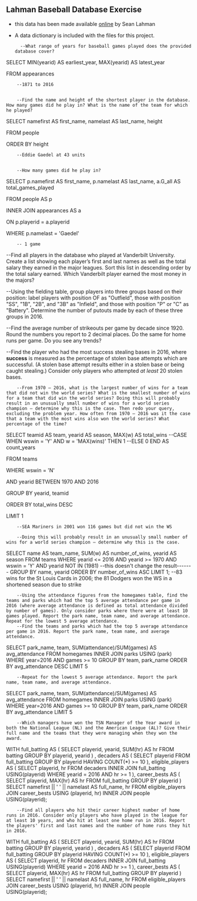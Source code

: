 ﻿## Lahman Baseball Database Exercise
- this data has been made available [online](http://www.seanlahman.com/baseball-archive/statistics/) by Sean Lahman
- A data dictionary is included with the files for this project.

		--What range of years for baseball games played does the provided database cover? 
SELECT MIN(yearid) AS earliest_year, MAX(yearid) AS latest_year

FROM appearances
		
		--1871 to 2016

		
  		--Find the name and height of the shortest player in the database. How many games did he play in? What is the name of the team for which he played?
SELECT namefirst AS first_name, namelast AS last_name, height

FROM people

ORDER BY height 
		
		--Eddie Gaedel at 43 units  

		
  		--How many games did he play in?
SELECT p.namefirst AS first_name, p.namelast AS last_name, a.G_all AS total_games_played

FROM people AS p

INNER JOIN appearances AS a

ON p.playerid = a.playerid

WHERE p.namelast = 'Gaedel'
		
  		-- 1 game

--Find all players in the database who played at Vanderbilt University. Create a list showing each player’s first and last names as well as the total salary they earned in the major leagues. Sort this list in descending order by the total salary earned. Which Vanderbilt player earned the most money in the majors?
	
--Using the fielding table, group players into three groups based on their position: label players with position OF as "Outfield", those with position "SS", "1B", "2B", and "3B" as "Infield", and those with position "P" or "C" as "Battery". Determine the number of putouts made by each of these three groups in 2016.


--Find the average number of strikeouts per game by decade since 1920. Round the numbers you report to 2 decimal places. Do the same for home runs per game. Do you see any trends?
   

--Find the player who had the most success stealing bases in 2016, where __success__ is measured as the percentage of stolen base attempts which are successful. (A stolen base attempt results either in a stolen base or being caught stealing.) Consider only players who attempted _at least_ 20 stolen bases.
	

		--From 1970 – 2016, what is the largest number of wins for a team that did not win the world series? What is the smallest number of wins for a team that did win the world series? Doing this will probably result in an unusually small number of wins for a world series champion – determine why this is the case. Then redo your query, excluding the problem year. How often from 1970 – 2016 was it the case that a team with the most wins also won the world series? What percentage of the time?

SELECT teamid AS team, yearid AS season, MAX(w) AS total_wins
	--CASE WHEN wswin = 'Y' AND w = 'MAX(wins)' THEN 1
	--ELSE 0 END AS count_years
	
 FROM teams
	
 WHERE wswin = 'N'
	
 AND yearid BETWEEN 1970 AND 2016
	
 GROUP BY yearid, teamid
	
 ORDER BY total_wins DESC
	
 LIMIT 1
 
		--SEA Mariners in 2001 won 116 games but did not win the WS

		--Doing this will probably result in an unusually small number of wins for a world series champion – determine why this is the case.
SELECT name AS team_name, SUM(w) AS number_of_wins, yearid AS season
FROM teams
WHERE yearid <= 2016
	AND yearid >= 1970
	AND wswin = 'Y'
	AND yearid NOT IN (1981) --this doesn't change the result-------
GROUP BY name, yearid
ORDER BY number_of_wins ASC
LIMIT 1;
		--83 wins for the St Louis Cards in 2006; the 81 Dodgers won the WS in a shortened season due to strike

		--Using the attendance figures from the homegames table, find the teams and parks which had the top 5 average attendance per game in 2016 (where average attendance is defined as total attendance divided by number of games). Only consider parks where there were at least 10 games played. Report the park name, team name, and average attendance. Repeat for the lowest 5 average attendance.
		--Find the teams and parks which had the top 5 average attendance per game in 2016. Report the park name, team name, and average attendance.
SELECT park_name, team, SUM(attendance)/SUM(games) AS avg_attendance 
FROM homegames
INNER JOIN parks
USING (park)
WHERE year=2016
AND games >= 10
GROUP BY team, park_name
ORDER BY avg_attendance DESC
LIMIT 5 

		--Repeat for the lowest 5 average attendance. Report the park name, team name, and average attendance.
SELECT park_name, team, SUM(attendance)/SUM(games) AS avg_attendance 
FROM homegames
INNER JOIN parks
USING (park)
WHERE year=2016
AND games >= 10
GROUP BY team, park_name
ORDER BY avg_attendance
LIMIT 5

		--Which managers have won the TSN Manager of the Year award in both the National League (NL) and the American League (AL)? Give their full name and the teams that they were managing when they won the award.

WITH full_batting AS (
	SELECT
		playerid,
		yearid,
		SUM(hr) AS hr
	FROM batting
	GROUP BY playerid, yearid
)
,
decaders AS (
	SELECT
		playerid
	FROM full_batting
	GROUP BY playerid
	HAVING COUNT(*) >= 10
),
eligible_players AS (
	SELECT
		playerid,
		hr
	FROM decaders
	INNER JOIN full_batting
	USING(playerid)
	WHERE yearid = 2016 AND hr >= 1
),
career_bests AS (
	SELECT
		playerid,
		MAX(hr) AS hr
	FROM full_batting
	GROUP BY playerid
)
SELECT
	namefirst || ' ' || namelast AS full_name,
	hr
FROM eligible_players
JOIN career_bests
USING (playerid, hr)
INNER JOIN people
USING(playerid);

		--Find all players who hit their career highest number of home runs in 2016. Consider only players who have played in the league for at least 10 years, and who hit at least one home run in 2016. Report the players' first and last names and the number of home runs they hit in 2016.

WITH full_batting AS (
	SELECT
		playerid,
		yearid,
		SUM(hr) AS hr
	FROM batting
	GROUP BY playerid, yearid
)
,
decaders AS (
	SELECT
		playerid
	FROM full_batting
	GROUP BY playerid
	HAVING COUNT(*) >= 10
),
eligible_players AS (
	SELECT
		playerid,
		hr
	FROM decaders
	INNER JOIN full_batting
	USING(playerid)
	WHERE yearid = 2016 AND hr >= 1
),
career_bests AS (
	SELECT
		playerid,
		MAX(hr) AS hr
	FROM full_batting
	GROUP BY playerid
)
SELECT
	namefirst || ' ' || namelast AS full_name,
	hr
FROM eligible_players
JOIN career_bests
USING (playerid, hr)
INNER JOIN people
USING(playerid);
